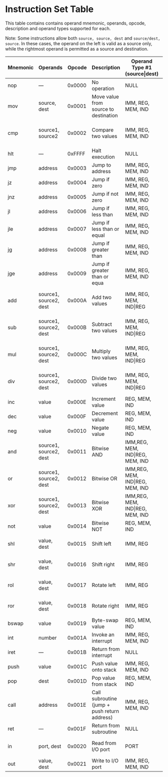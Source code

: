 # Instruction Set Table

This table contains contains operand mnemonic, operands, opcode, description and operand types supported for each.

Note: Some instructions allow both `source, source, dest` and `source/dest, source`. In these cases, the operand on the left is valid as a source only, while the rightmost operand is permitted as a source and destination.

| Mnemonic | Operands               | Opcode | Description                                  | Operand Type #1 (source\|dest)   | Operand Type #2    | Operand Type #3     |
|----------|------------------------|--------|----------------------------------------------|----------------------------------|--------------------|---------------------|
| nop      | —                      | 0x0000 | No operation                                 | NULL                             | NULL               | NULL                |
| mov      | source, dest           | 0x0001 | Move value from source to destination        | IMM, REG, MEM, IND               | REG, MEM, IND      | NULL                |
| cmp      | source1, source2       | 0x0002 | Compare two values                           | IMM, REG, MEM, IND               | IMM, REG, MEM, IND | NULL                |
| hlt      | —                      | 0xFFFF | Halt execution                               | NULL                             | NULL               | NULL                |
| jmp      | address                | 0x0003 | Jump to address                              | IMM, REG, MEM, IND               | NULL               | NULL                |
| jz       | address                | 0x0004 | Jump if zero                                 | IMM, REG, MEM, IND               | NULL               | NULL                |
| jnz      | address                | 0x0005 | Jump if not zero                             | IMM, REG, MEM, IND               | NULL               | NULL                |
| jl       | address                | 0x0006 | Jump if less than                            | IMM, REG, MEM, IND               | NULL               | NULL                |
| jle      | address                | 0x0007 | Jump if less than or equal                   | IMM, REG, MEM, IND               | NULL               | NULL                |
| jg       | address                | 0x0008 | Jump if greater than                         | IMM, REG, MEM, IND               | NULL               | NULL                |
| jge      | address                | 0x0009 | Jump if greater than or equa                 | IMM, REG, MEM, IND               | NULL               | NULL                |
| add      | source1, source2, dest | 0x000A | Add two values                               | IMM, REG, MEM, IND\|REG          | IMM, REG, MEM, IND | REG, NULL           |
| sub      | source1, source2, dest | 0x000B | Subtract two values                          | IMM, REG, MEM, IND\|REG          | IMM, REG, MEM, IND | REG, NULL           |
| mul      | source1, source2, dest | 0x000C | Multiply two values                          | IMM, REG, MEM, IND\|REG          | IMM, REG, MEM, IND | REG, NULL           |
| div      | source1, source2, dest | 0x000D | Divide two values                            | IMM, REG, MEM, IND\|REG          | IMM, REG, MEM, IND | REG, NULL           |
| inc      | value                  | 0x000E | Increment value                              | REG, MEM, IND                    | NULL               | NULL                |
| dec      | value                  | 0x000F | Decrement value                              | REG, MEM, IND                    | NULL               | NULL                |
| neg      | value                  | 0x0010 | Negate value                                 | REG, MEM, IND                    | NULL               | NULL                |
| and      | source1, source2, dest | 0x0011 | Bitwise AND                                  | IMM,REG, MEM, IND\|REG, MEM, IND | IMM,REG, MEM, IND  | REG, MEM, IND, MULL |
| or       | source1, source2, dest | 0x0012 | Bitwise OR                                   | IMM,REG, MEM, IND\|REG, MEM, IND | IMM,REG, MEM, IND  | REG, MEM, IND, MULL |
| xor      | source1, source2, dest | 0x0013 | Bitwise XOR                                  | IMM,REG, MEM, IND\|REG, MEM, IND | IMM,REG, MEM, IND  | REG, MEM, IND, MULL |
| not      | value                  | 0x0014 | Bitwise NOT                                  | REG, MEM, IND                    | NULL               | NULL                |
| shl      | value, dest            | 0x0015 | Shift left                                   | IMM, REG                         | REG, MEM, IND      | NULL                |
| shr      | value, dest            | 0x0016 | Shift right                                  | IMM, REG                         | REG, MEM, IND      | NULL                |
| rol      | value, dest            | 0x0017 | Rotate left                                  | IMM, REG                         | REG, MEM, IND      | NULL                |
| ror      | value, dest            | 0x0018 | Rotate right                                 | IMM, REG                         | REG, MEM, IND      | NULL                |
| bswap    | value                  | 0x0019 | Byte-swap value                              | REG, MEM, IND                    | NULL               | NULL                |
| int      | number                 | 0x001A | Invoke an interrupt                          | IMM, REG, MEM, IND               | NULL               | NULL                |
| iret     | —                      | 0x001B | Return from interrupt                        | NULL                             | NULL               | NULL                |
| push     | value                  | 0x001C | Push value onto stack                        | IMM, REG, MEM, IND               | NULL               | NULL                |
| pop      | dest                   | 0x001D | Pop value from stack                         | REG, MEM, IND                    | NULL               | NULL                |
| call     | address                | 0x001E | Call subroutine (jump + push return address) | IMM, REG, MEM, IND               | NULL               | NULL                |
| ret      | —                      | 0x001F | Return from subroutine                       | NULL                             | NULL               | NULL                |
| in       | port, dest             | 0x0020 | Read from I/O port                           | PORT                             | REG, MEM, IND      | NULL                |
| out      | value, dest            | 0x0021 | Write to I/O port                            | IMM, REG, MEM, IND               | PORT               | NULL                |
